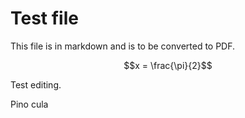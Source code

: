 # Test file

This file is in markdown and is to be converted to PDF.

$$x = \frac{\pi}{2}$$

Test editing.

Pino cula
